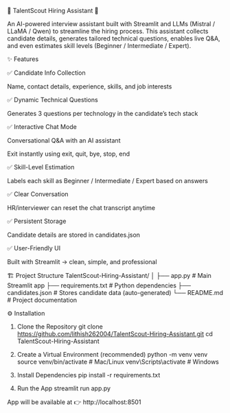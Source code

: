 📌 TalentScout Hiring Assistant 🤖

An AI-powered interview assistant built with Streamlit and LLMs (Mistral / LLaMA / Qwen) to streamline the hiring process.
This assistant collects candidate details, generates tailored technical questions, enables live Q&A, and even estimates skill levels (Beginner / Intermediate / Expert).

✨ Features

✅ Candidate Info Collection

Name, contact details, experience, skills, and job interests

✅ Dynamic Technical Questions

Generates 3 questions per technology in the candidate’s tech stack

✅ Interactive Chat Mode

Conversational Q&A with an AI assistant

Exit instantly using exit, quit, bye, stop, end

✅ Skill-Level Estimation

Labels each skill as Beginner / Intermediate / Expert based on answers

✅ Clear Conversation

HR/interviewer can reset the chat transcript anytime

✅ Persistent Storage

Candidate details are stored in candidates.json

✅ User-Friendly UI

Built with Streamlit → clean, simple, and professional

🏗️ Project Structure
TalentScout-Hiring-Assistant/
│
├── app.py                # Main Streamlit app
├── requirements.txt      # Python dependencies
├── candidates.json       # Stores candidate data (auto-generated)
└── README.md             # Project documentation

⚙️ Installation
1. Clone the Repository
git clone https://github.com/lithish262004/TalentScout-Hiring-Assistant.git
cd TalentScout-Hiring-Assistant

2. Create a Virtual Environment (recommended)
python -m venv venv
source venv/bin/activate   # Mac/Linux
venv\Scripts\activate      # Windows

3. Install Dependencies
pip install -r requirements.txt

4. Run the App
streamlit run app.py


App will be available at 👉 http://localhost:8501
